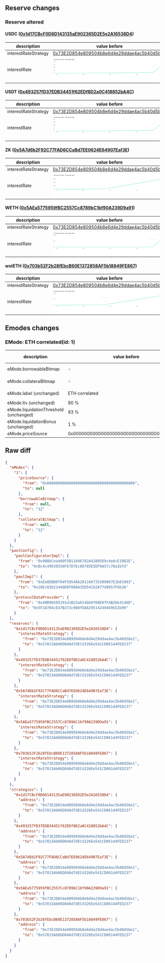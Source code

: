 ## Reserve changes

### Reserve altered

#### USDC ([0x1d17CBcF0D6D143135aE902365D2E5e2A16538D4](https://era.zksync.network//address/0x1d17CBcF0D6D143135aE902365D2E5e2A16538D4))

| description | value before | value after |
| --- | --- | --- |
| interestRateStrategy | [0x73E2D854e809504b8e6d4e29ddae4ac5b40d5be1](https://era.zksync.network//address/0x73E2D854e809504b8e6d4e29ddae4ac5b40d5be1) | [0x57815Ab06D846d7dECd326Ee541CD06144FED237](https://era.zksync.network//address/0x57815Ab06D846d7dECd326Ee541CD06144FED237) |
| interestRate | ![before](/.assets/88c626952e0ed2d7f5142e87ba36164243861403.svg) | ![after](/.assets/869b664a7bf6b7f8cc79d769725d2bd6ff308633.svg) |

#### USDT ([0x493257fD37EDB34451f62EDf8D2a0C418852bA4C](https://era.zksync.network//address/0x493257fD37EDB34451f62EDf8D2a0C418852bA4C))

| description | value before | value after |
| --- | --- | --- |
| interestRateStrategy | [0x73E2D854e809504b8e6d4e29ddae4ac5b40d5be1](https://era.zksync.network//address/0x73E2D854e809504b8e6d4e29ddae4ac5b40d5be1) | [0x57815Ab06D846d7dECd326Ee541CD06144FED237](https://era.zksync.network//address/0x57815Ab06D846d7dECd326Ee541CD06144FED237) |
| interestRate | ![before](/.assets/88c626952e0ed2d7f5142e87ba36164243861403.svg) | ![after](/.assets/869b664a7bf6b7f8cc79d769725d2bd6ff308633.svg) |

#### ZK ([0x5A7d6b2F92C77FAD6CCaBd7EE0624E64907Eaf3E](https://era.zksync.network//address/0x5A7d6b2F92C77FAD6CCaBd7EE0624E64907Eaf3E))

| description | value before | value after |
| --- | --- | --- |
| interestRateStrategy | [0x73E2D854e809504b8e6d4e29ddae4ac5b40d5be1](https://era.zksync.network//address/0x73E2D854e809504b8e6d4e29ddae4ac5b40d5be1) | [0x57815Ab06D846d7dECd326Ee541CD06144FED237](https://era.zksync.network//address/0x57815Ab06D846d7dECd326Ee541CD06144FED237) |
| interestRate | ![before](/.assets/72b4b6108cb7431d5e158ca454ff11aabd8095ea.svg) | ![after](/.assets/ab36d130736202f9009fd9a952b43cb2fe063234.svg) |

#### WETH ([0x5AEa5775959fBC2557Cc8789bC1bf90A239D9a91](https://era.zksync.network//address/0x5AEa5775959fBC2557Cc8789bC1bf90A239D9a91))

| description | value before | value after |
| --- | --- | --- |
| interestRateStrategy | [0x73E2D854e809504b8e6d4e29ddae4ac5b40d5be1](https://era.zksync.network//address/0x73E2D854e809504b8e6d4e29ddae4ac5b40d5be1) | [0x57815Ab06D846d7dECd326Ee541CD06144FED237](https://era.zksync.network//address/0x57815Ab06D846d7dECd326Ee541CD06144FED237) |
| interestRate | ![before](/.assets/860131ef424633306b723f0d2abcc4489c30cf94.svg) | ![after](/.assets/03771965e331e8468db38913049d9aaf64167253.svg) |

#### wstETH ([0x703b52F2b28fEbcB60E1372858AF5b18849FE867](https://era.zksync.network//address/0x703b52F2b28fEbcB60E1372858AF5b18849FE867))

| description | value before | value after |
| --- | --- | --- |
| interestRateStrategy | [0x73E2D854e809504b8e6d4e29ddae4ac5b40d5be1](https://era.zksync.network//address/0x73E2D854e809504b8e6d4e29ddae4ac5b40d5be1) | [0x57815Ab06D846d7dECd326Ee541CD06144FED237](https://era.zksync.network//address/0x57815Ab06D846d7dECd326Ee541CD06144FED237) |
| interestRate | ![before](/.assets/716252e0fc7d5404739676642987f0f393117b50.svg) | ![after](/.assets/60bc0a442d76c445e251a649a06e9885f9eb9111.svg) |

## Emodes changes

### EMode: ETH correlated(id: 1)

| description | value before | value after |
| --- | --- | --- |
| eMode.borrowableBitmap | - | WETH, wstETH |
| eMode.collateralBitmap | - | WETH, wstETH |
| eMode.label (unchanged) | ETH correlated | ETH correlated |
| eMode.ltv (unchanged) | 90 % | 90 % |
| eMode.liquidationThreshold (unchanged) | 93 % | 93 % |
| eMode.liquidationBonus (unchanged) | 1 % | 1 % |
| eMode.priceSource | 0x0000000000000000000000000000000000000000 | - |


## Raw diff

```json
{
  "eModes": {
    "1": {
      "priceSource": {
        "from": "0x0000000000000000000000000000000000000000",
        "to": null
      },
      "borrowableBitmap": {
        "from": null,
        "to": "12"
      },
      "collateralBitmap": {
        "from": null,
        "to": "12"
      }
    }
  },
  "poolConfig": {
    "poolConfiguratorImpl": {
      "from": "0x908bCea460F5011046782A4280569c4eAcE1082E",
      "to": "0xBc4c49630350F67D7Ec88785E5DF9A57c78a1b7d"
    },
    "poolImpl": {
      "from": "0xEe8EBB0704F5954Ab281166f35309087E1b81903",
      "to": "0x28Ec03b21440D8F088A35D541b2A77d9857F6b3A"
    },
    "protocolDataProvider": {
      "from": "0x48B96565291d1B23a014bb9f68E07F4B2bb3Cd6D",
      "to": "0x5F2A704cE47B373c908fE8A29514249469b52b99"
    }
  },
  "reserves": {
    "0x1d17CBcF0D6D143135aE902365D2E5e2A16538D4": {
      "interestRateStrategy": {
        "from": "0x73E2D854e809504b8e6d4e29ddae4ac5b40d5be1",
        "to": "0x57815Ab06D846d7dECd326Ee541CD06144FED237"
      }
    },
    "0x493257fD37EDB34451f62EDf8D2a0C418852bA4C": {
      "interestRateStrategy": {
        "from": "0x73E2D854e809504b8e6d4e29ddae4ac5b40d5be1",
        "to": "0x57815Ab06D846d7dECd326Ee541CD06144FED237"
      }
    },
    "0x5A7d6b2F92C77FAD6CCaBd7EE0624E64907Eaf3E": {
      "interestRateStrategy": {
        "from": "0x73E2D854e809504b8e6d4e29ddae4ac5b40d5be1",
        "to": "0x57815Ab06D846d7dECd326Ee541CD06144FED237"
      }
    },
    "0x5AEa5775959fBC2557Cc8789bC1bf90A239D9a91": {
      "interestRateStrategy": {
        "from": "0x73E2D854e809504b8e6d4e29ddae4ac5b40d5be1",
        "to": "0x57815Ab06D846d7dECd326Ee541CD06144FED237"
      }
    },
    "0x703b52F2b28fEbcB60E1372858AF5b18849FE867": {
      "interestRateStrategy": {
        "from": "0x73E2D854e809504b8e6d4e29ddae4ac5b40d5be1",
        "to": "0x57815Ab06D846d7dECd326Ee541CD06144FED237"
      }
    }
  },
  "strategies": {
    "0x1d17CBcF0D6D143135aE902365D2E5e2A16538D4": {
      "address": {
        "from": "0x73E2D854e809504b8e6d4e29ddae4ac5b40d5be1",
        "to": "0x57815Ab06D846d7dECd326Ee541CD06144FED237"
      }
    },
    "0x493257fD37EDB34451f62EDf8D2a0C418852bA4C": {
      "address": {
        "from": "0x73E2D854e809504b8e6d4e29ddae4ac5b40d5be1",
        "to": "0x57815Ab06D846d7dECd326Ee541CD06144FED237"
      }
    },
    "0x5A7d6b2F92C77FAD6CCaBd7EE0624E64907Eaf3E": {
      "address": {
        "from": "0x73E2D854e809504b8e6d4e29ddae4ac5b40d5be1",
        "to": "0x57815Ab06D846d7dECd326Ee541CD06144FED237"
      }
    },
    "0x5AEa5775959fBC2557Cc8789bC1bf90A239D9a91": {
      "address": {
        "from": "0x73E2D854e809504b8e6d4e29ddae4ac5b40d5be1",
        "to": "0x57815Ab06D846d7dECd326Ee541CD06144FED237"
      }
    },
    "0x703b52F2b28fEbcB60E1372858AF5b18849FE867": {
      "address": {
        "from": "0x73E2D854e809504b8e6d4e29ddae4ac5b40d5be1",
        "to": "0x57815Ab06D846d7dECd326Ee541CD06144FED237"
      }
    }
  }
}
```
